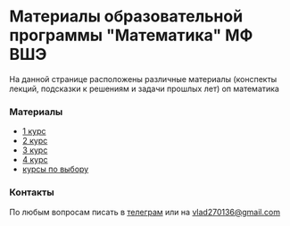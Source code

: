 # Материалы образовательной программы "Математика" МФ ВШЭ

На данной странице расположены различные материалы (конспекты лекций, подсказки к решениям и задачи прошлых лет) оп математика

### Материалы

- [1 курс](https://vladm0z.github.io/HSE-Math/first_term)
- [2 курс](https://vladm0z.github.io/HSE-Math/second_term)
- [3 курс](https://vladm0z.github.io/HSE-Math/third_term)
- [4 курс]()
- [курсы по выбору]()

### Контакты

По любым вопросам писать в [телеграм](t.me/mvr27) или на vlad270136@gmail.com
